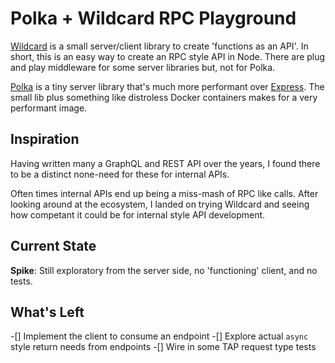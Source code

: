 # Polka + Wildcard RPC Playground

[Wildcard][wcrd] is a small server/client library to create 'functions as an API'.
In short, this is an easy way to create an RPC style API in Node.
There are plug and play middleware for some server libraries but, not for Polka.

[Polka][plka] is a tiny server library that's much more performant over [Express][exp].
The small lib plus something like distroless Docker containers makes for a very performant image.

## Inspiration

Having written many a GraphQL and REST API over the years,
I found there to be a distinct none-need for these for internal APIs.

Often times internal APIs end up being a miss-mash of RPC like calls.
After looking around at the ecosystem,
I landed on trying Wildcard and seeing how competant it could be for internal style API development.

## Current State

__Spike__: Still exploratory from the server side, no 'functioning' client, and no tests.

## What's Left

-[] Implement the client to consume an endpoint
-[] Explore actual `async` style return needs from endpoints
-[] Wire in some TAP request type tests

[wcrd]: https://github.com/reframejs/wildcard-api
[plka]: https://github.com/lukeed/polka
[exp]: https://expressjs.com/
